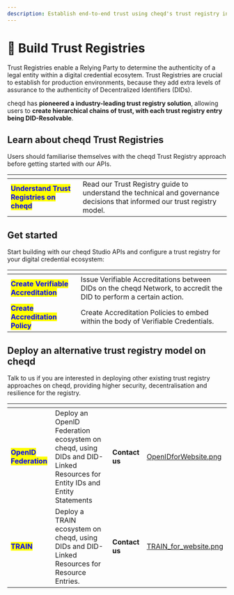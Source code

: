 ```yaml
---
description: Establish end-to-end trust using cheqd's trust registry infrastructure
---
```


# 🤝 Build Trust Registries

Trust Registries enable a Relying Party to determine the authenticity of a legal entity within a digital credential ecosytem. Trust Registries are crucial to establish for production environments, because they add extra levels of assurance to the authenticity of Decentralized Identifiers (DIDs).&#x20;

cheqd has **pioneered a industry-leading trust registry solution**, allowing users to **create hierarchical chains of trust, with each trust registry entry being DID-Resolvable**.

## Learn about cheqd Trust Registries

Users should familiarise themselves with the cheqd Trust Registry approach before getting started with our APIs.

<table data-card-size="large" data-view="cards"><thead><tr><th></th><th></th></tr></thead><tbody><tr><td><mark style="color:blue;"><strong>Understand Trust Registries on cheqd</strong></mark></td><td>Read our Trust Registry guide to understand the technical and governance decisions that informed our trust registry model.</td></tr></tbody></table>

## Get started

Start building with our cheqd Studio APIs and configure a trust registry for your digital credential ecosystem:

<table data-card-size="large" data-view="cards"><thead><tr><th></th><th></th></tr></thead><tbody><tr><td><mark style="color:blue;"><strong>Create Verifiable Accreditation</strong></mark></td><td>Issue Verifiable Accreditations between DIDs on the cheqd Network, to accredit the DID to perform a certain action.</td></tr><tr><td><mark style="color:blue;"><strong>Create Accreditation Policy</strong></mark></td><td>Create Accreditation Policies to embed within the body of Verifiable Credentials.</td></tr></tbody></table>

## Deploy an alternative trust registry model on cheqd

Talk to us if you are interested in deploying other existing trust registry approaches on cheqd, providing higher security, decentralisation and resilience for the registry.

<table data-card-size="large" data-view="cards"><thead><tr><th></th><th></th><th></th><th data-hidden data-card-cover data-type="files"></th></tr></thead><tbody><tr><td><mark style="color:blue;"><strong>OpenID Federation</strong></mark></td><td>Deploy an OpenID Federation ecosystem on cheqd, using DIDs and DID-Linked Resources for Entity IDs and Entity Statements</td><td><strong>Contact us</strong></td><td><a href="../../.gitbook/assets/OpenIDforWebsite.png">OpenIDforWebsite.png</a></td></tr><tr><td><mark style="color:blue;"><strong>TRAIN</strong></mark></td><td>Deploy a TRAIN ecosystem on cheqd, using DIDs and DID-Linked Resources for Resource Entries.</td><td><strong>Contact us</strong></td><td><a href="../../.gitbook/assets/TRAIN_for_website.png">TRAIN_for_website.png</a></td></tr></tbody></table>
